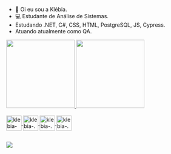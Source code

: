 - 👋 Oi eu sou a Klébia.
- 💻 Estudante de Análise de Sistemas.
- Estudando .NET, C#, CSS, HTML, PostgreSQL, JS, Cypress.
- Atuando atualmente como QA.
<div>
  <a href="https://github.com/klebiaklfernandes">
  <img height="180em" src="https://github-readme-stats.vercel.app/api?username=klebiaklfernandes&show_icons=true&theme=dracula&include_all_commits=true&count_private=true"/>
  <img height="180em" src="https://github-readme-stats.vercel.app/api/top-langs/?username=klebiaklfernandes&layout=compact&langs_count=7&theme=dracula"/>
</div>

<div style="display: inline_block"><br>
  <img align="center"alt= klebia-Csharp" heigth="30" width="40" src="https://cdn.jsdelivr.net/gh/devicons/devicon/icons/csharp/csharp-original.svg" />
  <img align="center"alt= klebia-.NET" heigth="30" width="40" src="https://cdn.jsdelivr.net/gh/devicons/devicon/icons/dot-net/dot-net-original-wordmark.svg" />
  <img align="center"alt= klebia-.NET" heigth="30" width="40" src="https://cdn.jsdelivr.net/gh/devicons/devicon/icons/postgresql/postgresql-original-wordmark.svg" />
  <img align="center"alt= klebia-.NET" heigth="30" width="40" src="https://cdn.jsdelivr.net/gh/devicons/devicon/icons/vscode/vscode-original.svg" />
</div>

##

<div> 
  <a href="https://www.linkedin.com/in/klébia-kelly-fernandes-de-lima-a8570031" target="_blank"><img src="https://img.shields.io/badge/LinkedIn-0077B5?style=for-the-badge&logo=linkedin&logoColor=white" target="_blank"></a> 
  


